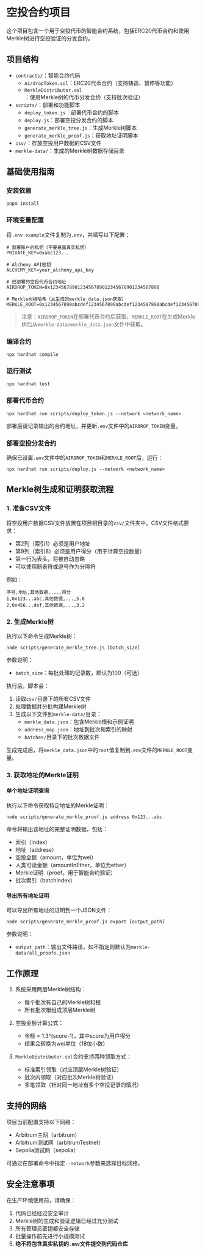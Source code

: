 # 空投合约项目

这个项目包含一个用于空投代币的智能合约系统，包括ERC20代币合约和使用Merkle树进行空投验证的分发合约。

## 项目结构

- `contracts/`：智能合约代码
  - `AirdropToken.sol`：ERC20代币合约（支持铸造、暂停等功能）
  - `MerkleDistributor.sol`：使用Merkle树的代币分发合约（支持批次验证）
- `scripts/`：部署和功能脚本
  - `deploy_token.js`：部署代币合约的脚本
  - `deploy.js`：部署空投分发合约的脚本
  - `generate_merkle_tree.js`：生成Merkle树脚本
  - `generate_merkle_proof.js`：获取地址证明脚本
- `csv/`：存放空投用户数据的CSV文件
- `merkle-data/`：生成的Merkle树数据存储目录

## 基础使用指南

### 安装依赖

```shell
pnpm install
```

### 环境变量配置

将`.env.example`文件复制为`.env`，并填写以下配置：

```
# 部署账户的私钥（不要暴露真实私钥）
PRIVATE_KEY=0xabc123...

# Alchemy API密钥
ALCHEMY_KEY=your_alchemy_api_key

# 已部署的空投代币合约地址
AIRDROP_TOKEN=0x1234567890123456789012345678901234567890

# Merkle树根哈希（从生成的merkle_data.json获取）
MERKLE_ROOT=0x1234567890abcdef1234567890abcdef1234567890abcdef1234567890abcdef
```

> 注意：`AIRDROP_TOKEN`在部署代币合约后获取，`MERKLE_ROOT`在生成Merkle树后从`merkle-data/merkle_data.json`文件中获取。

### 编译合约

```shell
npx hardhat compile
```

### 运行测试

```shell
npx hardhat test
```

### 部署代币合约

```shell
npx hardhat run scripts/deploy_token.js --network <network_name>
```

部署后请记录输出的合约地址，并更新`.env`文件中的`AIRDROP_TOKEN`变量。

### 部署空投分发合约

确保已设置`.env`文件中的`AIRDROP_TOKEN`和`MERKLE_ROOT`后，运行：

```shell
npx hardhat run scripts/deploy.js --network <network_name>
```

## Merkle树生成和证明获取流程

### 1. 准备CSV文件

将空投用户数据CSV文件放置在项目根目录的`csv/`文件夹中。CSV文件格式要求：
- 第2列（索引1）必须是用户地址
- 第9列（索引8）必须是用户得分（用于计算空投数量）
- 第一行为表头，将被自动忽略
- 可以使用制表符或逗号作为分隔符

例如：
```
序号,地址,其他数据,...,得分
1,0x123...abc,其他数据,...,5.8
2,0x456...def,其他数据,...,3.2
```

### 2. 生成Merkle树

执行以下命令生成Merkle树：

```shell
node scripts/generate_merkle_tree.js [batch_size]
```

参数说明：
- `batch_size`：每批处理的记录数，默认为100（可选）

执行后，脚本会：
1. 读取`csv/`目录下的所有CSV文件
2. 处理数据并分批构建Merkle树
3. 生成以下文件到`merkle-data/`目录：
   - `merkle_data.json`：包含Merkle根和示例证明
   - `address_map.json`：地址到批次和索引的映射
   - `batches/`目录下的批次数据文件

生成完成后，将`merkle_data.json`中的`root`值复制到`.env`文件的`MERKLE_ROOT`变量。

### 3. 获取地址的Merkle证明

#### 单个地址证明查询

执行以下命令获取特定地址的Merkle证明：

```shell
node scripts/generate_merkle_proof.js address 0x123...abc
```

命令将输出该地址的完整证明数据，包括：
- 索引（index）
- 地址（address）
- 空投金额（amount，单位为wei）
- 人类可读金额（amountInEther，单位为ether）
- Merkle证明（proof，用于智能合约验证）
- 批次索引（batchIndex）

#### 导出所有地址证明

可以导出所有地址的证明到一个JSON文件：

```shell
node scripts/generate_merkle_proof.js export [output_path]
```

参数说明：
- `output_path`：输出文件路径，如不指定则默认为`merkle-data/all_proofs.json`

## 工作原理

1. 系统采用两层Merkle树结构：
   - 每个批次有自己的Merkle树和根
   - 所有批次根组成顶层Merkle树

2. 空投金额计算公式：
   - 金额 = 1.3^(score-1)，其中score为用户得分
   - 结果会转换为wei单位（18位小数）

3. `MerkleDistributor.sol`合约支持两种领取方式：
   - 标准索引领取（对应顶层Merkle树验证）
   - 批次内领取（对应批次Merkle树验证）
   - 多笔领取（针对同一地址有多个空投记录的情况）

## 支持的网络

项目当前配置支持以下网络：
- Arbitrum主网（arbitrum）
- Arbitrum测试网（arbitrumTestnet）
- Sepolia测试网（sepolia）

可通过在部署命令中指定`--network`参数来选择目标网络。

## 安全注意事项

在生产环境使用前，请确保：
1. 代码已经经过安全审计
2. Merkle树的生成和验证逻辑已经过充分测试
3. 所有管理员密钥都安全存储
4. 批量操作前先进行小规模测试
5. **绝不将包含真实私钥的`.env`文件提交到代码仓库**
